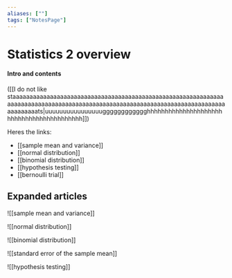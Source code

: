 ```yaml
---
aliases: [""]
tags: ["NotesPage"]
---
```


# Statistics 2 overview

#### Intro and contents
([[I do not like staaaaaaaaaaaaaaaaaaaaaaaaaaaaaaaaaaaaaaaaaaaaaaaaaaaaaaaaaaaaaaaaaaaaaaaaaaaaaaaaaaaaaaaaaaaaaaaaaaaaaaaaaaaaaaaaaaaaaaaaaaaaaaaaaaaaaaats|uuuuuuuuuuuuuuuugggggggggggghhhhhhhhhhhhhhhhhhhhhhhhhhhhhhhhhhhhhhhhhh]]) 

Heres the links:
- [[sample mean and variance]]
- [[normal distribution]]
- [[binomial distribution]]
- [[hypothesis testing]]
- [[bernoulli trial]]

## Expanded articles
![[sample mean and variance]]

![[normal distribution]]

![[binomial distribution]]

![[standard error of the sample mean]]

![[hypothesis testing]]